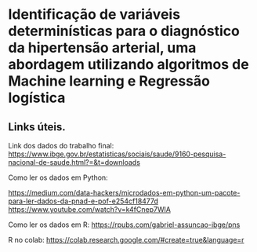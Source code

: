 # Identificação de variáveis determinísticas para o diagnóstico da hipertensão arterial, uma abordagem utilizando algoritmos de Machine learning e Regressão logística

## Links úteis.

Link dos dados do trabalho final: 
https://www.ibge.gov.br/estatisticas/sociais/saude/9160-pesquisa-nacional-de-saude.html?=&t=downloads

Como ler os dados em Python: 

https://medium.com/data-hackers/microdados-em-python-um-pacote-para-ler-dados-da-pnad-e-pof-e254cf18477d
https://www.youtube.com/watch?v=k4fCnep7WlA

Como ler os dados em R: 
https://rpubs.com/gabriel-assuncao-ibge/pns

R no colab: 
https://colab.research.google.com/#create=true&language=r
